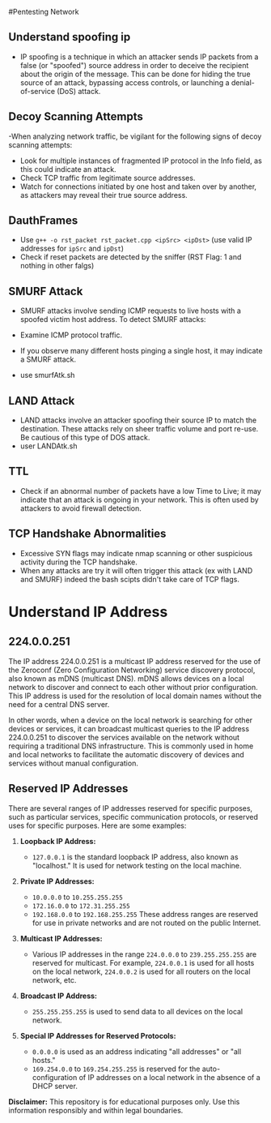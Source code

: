 #Pentesting Network

## Understand spoofing ip
- IP spoofing is a technique in which an attacker sends IP packets from a false (or "spoofed") source address in order to deceive the recipient about the origin of the message. This can be done for hiding the true source of an attack, bypassing access controls, or launching a denial-of-service (DoS) attack.

## Decoy Scanning Attempts
-When analyzing network traffic, be vigilant for the following signs of decoy scanning attempts:

- Look for multiple instances of fragmented IP protocol in the Info field, as this could indicate an attack.
- Check TCP traffic from legitimate source addresses.
- Watch for connections initiated by one host and taken over by another, as attackers may reveal their true source address.

## DauthFrames
- Use `g++ -o rst_packet rst_packet.cpp <ipSrc> <ipDst>` (use valid IP addresses for `ipSrc` and `ipDst`)
- Check if reset packets are detected by the sniffer (RST Flag: 1 and nothing in other falgs)

## SMURF Attack
- SMURF attacks involve sending ICMP requests to live hosts with a spoofed victim host address. To detect SMURF attacks:

- Examine ICMP protocol traffic.
- If you observe many different hosts pinging a single host, it may indicate a SMURF attack.
- use smurfAtk.sh

## LAND Attack
- LAND attacks involve an attacker spoofing their source IP to match the destination. These attacks rely on sheer traffic volume and port re-use. Be cautious of this type of DOS attack.
- user LANDAtk.sh

## TTL
- Check if an abnormal number of packets have a low Time to Live; it may indicate that an attack is ongoing in your network. This is often used by attackers to avoid firewall detection.

## TCP Handshake Abnormalities

- Excessive SYN flags may indicate nmap scanning or other suspicious activity during the TCP handshake.
- When any attacks are try it will often trigger this attack (ex with LAND and SMURF) indeed the bash scipts didn't take care of TCP flags.


# Understand IP Address 
## 224.0.0.251

The IP address 224.0.0.251 is a multicast IP address reserved for the use of the Zeroconf (Zero Configuration Networking) service discovery protocol, also known as mDNS (multicast DNS). mDNS allows devices on a local network to discover and connect to each other without prior configuration. This IP address is used for the resolution of local domain names without the need for a central DNS server.

In other words, when a device on the local network is searching for other devices or services, it can broadcast multicast queries to the IP address 224.0.0.251 to discover the services available on the network without requiring a traditional DNS infrastructure. This is commonly used in home and local networks to facilitate the automatic discovery of devices and services without manual configuration.

## Reserved IP Addresses
There are several ranges of IP addresses reserved for specific purposes, such as particular services, specific communication protocols, or reserved uses for specific purposes. Here are some examples:

1. **Loopback IP Address:**
   - `127.0.0.1` is the standard loopback IP address, also known as "localhost." It is used for network testing on the local machine.

2. **Private IP Addresses:**
   - `10.0.0.0` to `10.255.255.255`
   - `172.16.0.0` to `172.31.255.255`
   - `192.168.0.0` to `192.168.255.255`
   These address ranges are reserved for use in private networks and are not routed on the public Internet.

3. **Multicast IP Addresses:**
   - Various IP addresses in the range `224.0.0.0` to `239.255.255.255` are reserved for multicast. For example, `224.0.0.1` is used for all hosts on the local network, `224.0.0.2` is used for all routers on the local network, etc.

4. **Broadcast IP Address:**
   - `255.255.255.255` is used to send data to all devices on the local network.

5. **Special IP Addresses for Reserved Protocols:**
   - `0.0.0.0` is used as an address indicating "all addresses" or "all hosts."
   - `169.254.0.0` to `169.254.255.255` is reserved for the auto-configuration of IP addresses on a local network in the absence of a DHCP server.

**Disclaimer:** This repository is for educational purposes only. Use this information responsibly and within legal boundaries.

